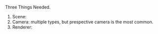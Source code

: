 

Three Things Needed.
1. Scene:
2. Camera: multiple types, but prespective camera is the most common.
3. Renderer: